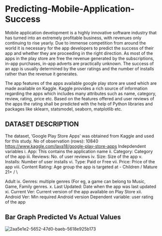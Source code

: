 # Predicting-Mobile-Application-Success
Mobile application development is a highly innovative software industry that has turned into an extremely profitable business, with revenues only continuing to rise yearly. Due to immense competition from around the world it is necessary for the app developers to predict the success of their app and whether they are proceeding in the right direction. As most of the apps in the play store are free the revenue generated by the subscriptions, in-app purchases, in-app adverts are practically unknown. The success of an app is usually determined by the user ratings and the number of installs rather than the revenue it generates.

The app features of the apps available google play store are used which are made available on Kaggle. Kaggle provides a rich source of information regarding the apps which includes many attributes such as name, category, review, rating, price etc. Based on the features offered and user reviews of the apps the rating shall be predicted with the help of Python libraries and packages like sklearn, statsmodel, seaborn, matplotlib etc.

## DATASET DESCRIPTION

The dataset, ‘Google Play Store Apps’ was obtained from Kaggle and used for this study. No of observation (rows): 10840 https://www.kaggle.com/lava18/google-play-store-apps Indepdendent variables
i. App: This contains the application name
ii. Category: Category of the app
iii. Reviews: No. of user reviews
iv. Size: Size of the app
v. Installs: Number of user installs
vi. Type: Paid or Free
vii. Price: Price of the app
viii. Content Rating: Age group the app is targeted at - Children / Mature 21+ / \

Adult ix. Genres: multiple genres (For eg, a game can belong to Music, Game, Family genres. x. Last Updated: Date when the app was last updated xi. Current Ver: Current version of the app available on Play Store xii. Android Ver: Min required Android version
Dependent variable: user rating of the app



## Bar Graph Predicted Vs Actual Values


![2aa5e1e2-5652-47d0-baeb-5618e925b173](https://user-images.githubusercontent.com/84021843/151739812-1fd93bb8-fe5a-486f-958a-e3617d0aaed9.png)
